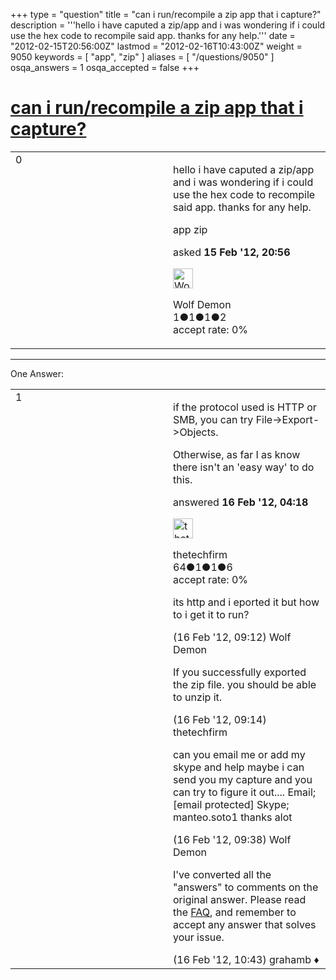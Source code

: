 +++
type = "question"
title = "can i run/recompile a zip app that i capture?"
description = '''hello i have caputed a zip/app and i was wondering if i could use the hex code to recompile said app. thanks for any help.'''
date = "2012-02-15T20:56:00Z"
lastmod = "2012-02-16T10:43:00Z"
weight = 9050
keywords = [ "app", "zip" ]
aliases = [ "/questions/9050" ]
osqa_answers = 1
osqa_accepted = false
+++

<div class="headNormal">

# [can i run/recompile a zip app that i capture?](/questions/9050/can-i-runrecompile-a-zip-app-that-i-capture)

</div>

<div id="main-body">

<div id="askform">

<table id="question-table" style="width:100%;"><colgroup><col style="width: 50%" /><col style="width: 50%" /></colgroup><tbody><tr class="odd"><td style="width: 30px; vertical-align: top"><div class="vote-buttons"><span id="post-9050-upvote" class="ajax-command post-vote up" rel="nofollow" title="I like this post (click again to cancel)"> </span><div id="post-9050-score" class="post-score" title="current number of votes">0</div><span id="post-9050-downvote" class="ajax-command post-vote down" rel="nofollow" title="I dont like this post (click again to cancel)"> </span> <span id="favorite-mark" class="ajax-command favorite-mark" rel="nofollow" title="mark/unmark this question as favorite (click again to cancel)"> </span><div id="favorite-count" class="favorite-count"></div></div></td><td><div id="item-right"><div class="question-body"><p>hello i have caputed a zip/app and i was wondering if i could use the hex code to recompile said app. thanks for any help.</p></div><div id="question-tags" class="tags-container tags"><span class="post-tag tag-link-app" rel="tag" title="see questions tagged &#39;app&#39;">app</span> <span class="post-tag tag-link-zip" rel="tag" title="see questions tagged &#39;zip&#39;">zip</span></div><div id="question-controls" class="post-controls"></div><div class="post-update-info-container"><div class="post-update-info post-update-info-user"><p>asked <strong>15 Feb '12, 20:56</strong></p><img src="https://secure.gravatar.com/avatar/0cdd4068d371ff04f08ce4f3771bffd3?s=32&amp;d=identicon&amp;r=g" class="gravatar" width="32" height="32" alt="Wolf%20Demon&#39;s gravatar image" /><p><span>Wolf Demon</span><br />
<span class="score" title="1 reputation points">1</span><span title="1 badges"><span class="badge1">●</span><span class="badgecount">1</span></span><span title="1 badges"><span class="silver">●</span><span class="badgecount">1</span></span><span title="2 badges"><span class="bronze">●</span><span class="badgecount">2</span></span><br />
<span class="accept_rate" title="Rate of the user&#39;s accepted answers">accept rate:</span> <span title="Wolf Demon has no accepted answers">0%</span></p></div></div><div id="comments-container-9050" class="comments-container"></div><div id="comment-tools-9050" class="comment-tools"></div><div class="clear"></div><div id="comment-9050-form-container" class="comment-form-container"></div><div class="clear"></div></div></td></tr></tbody></table>

------------------------------------------------------------------------

<div class="tabBar">

<span id="sort-top"></span>

<div class="headQuestions">

One Answer:

</div>

</div>

<span id="9059"></span>

<div id="answer-container-9059" class="answer">

<table style="width:100%;"><colgroup><col style="width: 50%" /><col style="width: 50%" /></colgroup><tbody><tr class="odd"><td style="width: 30px; vertical-align: top"><div class="vote-buttons"><span id="post-9059-upvote" class="ajax-command post-vote up" rel="nofollow" title="I like this post (click again to cancel)"> </span><div id="post-9059-score" class="post-score" title="current number of votes">1</div><span id="post-9059-downvote" class="ajax-command post-vote down" rel="nofollow" title="I dont like this post (click again to cancel)"> </span></div></td><td><div class="item-right"><div class="answer-body"><p>if the protocol used is HTTP or SMB, you can try File-&gt;Export-&gt;Objects.</p><p>Otherwise, as far I as know there isn't an 'easy way' to do this.</p></div><div class="answer-controls post-controls"></div><div class="post-update-info-container"><div class="post-update-info post-update-info-user"><p>answered <strong>16 Feb '12, 04:18</strong></p><img src="https://secure.gravatar.com/avatar/dbc4d8cb6be85bd586ca4bf211e1337c?s=32&amp;d=identicon&amp;r=g" class="gravatar" width="32" height="32" alt="thetechfirm&#39;s gravatar image" /><p><span>thetechfirm</span><br />
<span class="score" title="64 reputation points">64</span><span title="1 badges"><span class="badge1">●</span><span class="badgecount">1</span></span><span title="1 badges"><span class="silver">●</span><span class="badgecount">1</span></span><span title="6 badges"><span class="bronze">●</span><span class="badgecount">6</span></span><br />
<span class="accept_rate" title="Rate of the user&#39;s accepted answers">accept rate:</span> <span title="thetechfirm has no accepted answers">0%</span></p></div></div><div id="comments-container-9059" class="comments-container"><span id="9066"></span><div id="comment-9066" class="comment"><div id="post-9066-score" class="comment-score"></div><div class="comment-text"><p>its http and i eported it but how to i get it to run?</p></div><div id="comment-9066-info" class="comment-info"><span class="comment-age">(16 Feb '12, 09:12)</span> <span class="comment-user userinfo">Wolf Demon</span></div></div><span id="9067"></span><div id="comment-9067" class="comment"><div id="post-9067-score" class="comment-score"></div><div class="comment-text"><p>If you successfully exported the zip file. you should be able to unzip it.</p></div><div id="comment-9067-info" class="comment-info"><span class="comment-age">(16 Feb '12, 09:14)</span> <span class="comment-user userinfo">thetechfirm</span></div></div><span id="9069"></span><div id="comment-9069" class="comment"><div id="post-9069-score" class="comment-score"></div><div class="comment-text"><p>can you email me or add my skype and help maybe i can send you my capture and you can try to figure it out.... Email; <span class="__cf_email__" data-cfemail="c8a5a9a6bcada7bba7bca788afa5a9a1a4e6aba7a5">[email protected]</span> Skype; manteo.soto1 thanks alot</p></div><div id="comment-9069-info" class="comment-info"><span class="comment-age">(16 Feb '12, 09:38)</span> <span class="comment-user userinfo">Wolf Demon</span></div></div><span id="9072"></span><div id="comment-9072" class="comment"><div id="post-9072-score" class="comment-score"></div><div class="comment-text"><p>I've converted all the "answers" to comments on the original answer. Please read the <a href="http://ask.wireshark.org/faq/">FAQ</a>, and remember to accept any answer that solves your issue.</p></div><div id="comment-9072-info" class="comment-info"><span class="comment-age">(16 Feb '12, 10:43)</span> <span class="comment-user userinfo">grahamb ♦</span></div></div></div><div id="comment-tools-9059" class="comment-tools"></div><div class="clear"></div><div id="comment-9059-form-container" class="comment-form-container"></div><div class="clear"></div></div></td></tr></tbody></table>

</div>

<div class="paginator-container-left">

</div>

</div>

</div>

